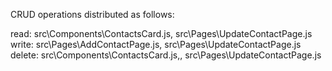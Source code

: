 CRUD operations distributed as follows:

read: src\Components\ContactsCard.js, src\Pages\UpdateContactPage.js
write: src\Pages\AddContactPage.js, src\Pages\UpdateContactPage.js
delete: src\Components\ContactsCard.js,, src\Pages\UpdateContactPage.js

